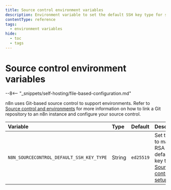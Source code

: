```yaml
---
title: Source control environment variables
description: Environment variable to set the default SSH key type for source control setup.
contentType: reference
tags:
  - environment variables
hide:
  - toc
  - tags
---
```


# Source control environment variables

--8<-- "_snippets/self-hosting/file-based-configuration.md"

n8n uses Git-based source control to support environments. Refer to [Source control and environments](/source-control-environments/setup.md) for more information on how to link a Git repository to an n8n instance and configure your source control.

| Variable | Type  | Default  | Description |
| :------- | :---- | :------- | :---------- |
| `N8N_SOURCECONTROL_DEFAULT_SSH_KEY_TYPE` | String | `ed25519` | Set to `rsa` to make RSA the default SSH key type for [Source control setup](/source-control-environments/setup.md). |
